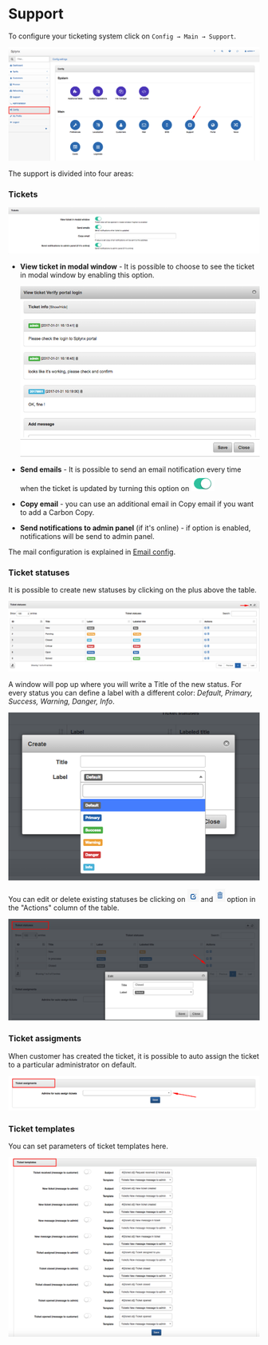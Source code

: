 Support
=======

To configure your ticketing system click on `Config → Main → Support`.

![Config menu](main_menu.png)

The support is divided into four areas:

### Tickets

![Tickets](tickets.png)
* **View ticket in modal window** -  It is possible to choose to see the ticket in modal window by enabling this option.

  ![](window_format.png)

* **Send emails** - It is possible to send an email notification every time when the ticket is updated by turning this option on ![](modal_on.png)
* **Copy email** -  you can use an additional email in Copy email if you want to add a Carbon Copy.
* **Send notifications to admin panel** (if it's online) - if option is enabled, notifications will be send to admin panel.

The mail configuration is explained in [Email config](configuration/main_configuration/email_config/email_config.md).


### Ticket statuses

It is possible to create new statuses by clicking on the plus above the table.

![Statuses](ticket_statuses.png)

A window will pop up where you will write a Title of the new status. For every status you can define a label with a different color: *Default, Primary, Success, Warning, Danger, Info*.

![Create status](create_status.png)

You can edit or delete existing statuses be clicking on ![](edit_icon.png) and ![](del_icon.png) option in the "Actions" column of the table.

![Edit status](edit_status.png)


### Ticket assigments

When customer has created the ticket, it is possible to auto assign the ticket to a particular administrator on default.

![Ticket assigments](ticket_assigments.png)


### Ticket templates

You can set parameters of ticket templates here.

![Ticket templates](ticket_templates.png)
